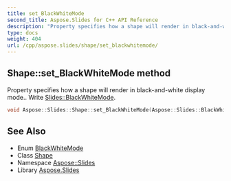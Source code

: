 ```yaml
---
title: set_BlackWhiteMode
second_title: Aspose.Slides for C++ API Reference
description: "Property specifies how a shape will render in black-and-white display mode.. Write Slides::BlackWhiteMode."
type: docs
weight: 404
url: /cpp/aspose.slides/shape/set_blackwhitemode/
---
```

## Shape::set_BlackWhiteMode method


Property specifies how a shape will render in black-and-white display mode.. Write [Slides::BlackWhiteMode](../../blackwhitemode/).

```cpp
void Aspose::Slides::Shape::set_BlackWhiteMode(Aspose::Slides::BlackWhiteMode value) override
```

## See Also

* Enum [BlackWhiteMode](../../blackwhitemode/)
* Class [Shape](../)
* Namespace [Aspose::Slides](../../)
* Library [Aspose.Slides](../../../)
